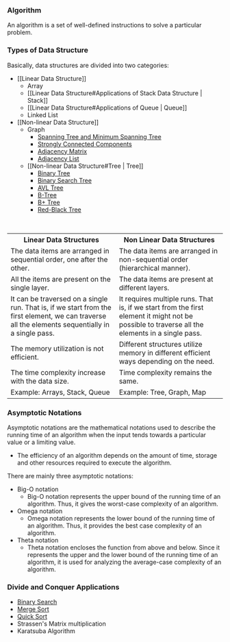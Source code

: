 ### Algorithm
An algorithm is a set of well-defined instructions to solve a particular problem.

### Types of Data Structure

Basically, data structures are divided into two categories:

-   [[Linear Data Structure]]
	- Array
	- [[Linear Data Structure#Applications of Stack Data Structure | Stack]]
	- [[Linear Data Structure#Applications of Queue | Queue]]
	- Linked List
-   [[Non-linear Data Structure]]
	- Graph
		-   [Spanning Tree and Minimum Spanning Tree](https://www.programiz.com/dsa/spanning-tree-and-minimum-spanning-tree)
		-   [Strongly Connected Components](https://www.programiz.com/dsa/strongly-connected-components)
		-   [Adjacency Matrix](https://www.programiz.com/dsa/graph-adjacency-matrix)
		-   [Adjacency List](https://www.programiz.com/dsa/graph-adjacency-list)
	- [[Non-linear Data Structure#Tree | Tree]]
		- [Binary Tree](https://www.programiz.com/dsa/binary-tree)
		-   [Binary Search Tree](https://www.programiz.com/dsa/binary-search-tree)
		-   [AVL Tree](https://www.programiz.com/dsa/avl-tree)
		-   [B-Tree](https://www.programiz.com/dsa/b-tree)
		-   [B+ Tree](https://www.programiz.com/dsa/b-plus-tree)
		-   [Red-Black Tree](https://www.programiz.com/dsa/red-black-tree)
		
<table>
	<tr>  
	    <th>Linear Data Structures</th>  
	    <th>Non Linear Data Structures</th>  
	  </tr>
	  <tr>  
		    <td>The data items are arranged in sequential order, one after the other.</td>  
		    <td>The data items are arranged in non-sequential order (hierarchical manner).</td>  
	  </tr>
	  <tr>
	    <td>All the items are present on the single layer.</td>
	    <td>The data items are present at different layers.</td>
	  </tr>
	  <tr>
	    <td>It can be traversed on a single run. That is, if we start from the first element, we can traverse all the elements sequentially in a single pass.</td>
	    <td>It requires multiple runs. That is, if we start from the first element it might not be possible to traverse all the elements in a single pass.</td>
	  </tr>
	  <tr>
	    <td>The memory utilization is not efficient.</td>
	    <td>Different structures utilize memory in different efficient ways depending on the need.</td>
	  </tr>
	  <tr>
	    <td>The time complexity increase with the data size.</td>
	    <td>Time complexity remains the same.</td>
	  </tr>
	  <tr>
	    <td>Example: Arrays, Stack, Queue</td>
	    <td>Example: Tree, Graph, Map</td>
	  </tr>
	 
</table>

### Asymptotic Notations

Asymptotic notations are the mathematical notations used to describe the running time of an algorithm when the input tends towards a particular value or a limiting value.
- The efficiency of an algorithm depends on the amount of time, storage and other resources required to execute the algorithm.

There are mainly three asymptotic notations:

-   Big-O notation
	- Big-O notation represents the upper bound of the running time of an algorithm. Thus, it gives the worst-case complexity of an algorithm.
-   Omega notation
	- Omega notation represents the lower bound of the running time of an algorithm. Thus, it provides the best case complexity of an algorithm.
-   Theta notation
	- Theta notation encloses the function from above and below. Since it represents the upper and the lower bound of the running time of an algorithm, it is used for analyzing the average-case complexity of an algorithm.
### Divide and Conquer Applications

-   [Binary Search](https://www.programiz.com/dsa/binary-search)
-   [Merge Sort](https://www.programiz.com/dsa/merge-sort)
-   [Quick Sort](https://www.programiz.com/dsa/quick-sort)
-   Strassen's Matrix multiplication
-   Karatsuba Algorithm

